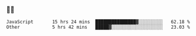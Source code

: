 ### 👨‍💻

<!--START_SECTION:waka-->

```text
JavaScript       15 hrs 24 mins  ███████████████▓░░░░░░░░░   62.18 %
Other            5 hrs 42 mins   █████▓░░░░░░░░░░░░░░░░░░░   23.03 %
```

<!--END_SECTION:waka-->
